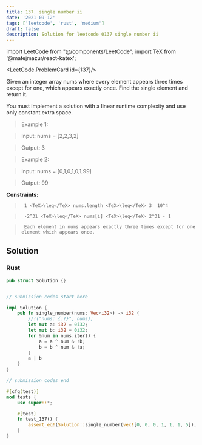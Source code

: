 ```yaml
---
title: 137. single number ii
date: '2021-09-12'
tags: ['leetcode', 'rust', 'medium']
draft: false
description: Solution for leetcode 0137 single number ii
---
```

import LeetCode from "@/components/LeetCode";
import TeX from '@matejmazur/react-katex';

<LeetCode.ProblemCard id={137}/>
 

  Given an integer array nums where every element appears three times except for one, which appears exactly once. Find the single element and return it.

  You must implement a solution with a linear runtime complexity and use only constant extra space.

   

 >   Example 1:

 >   Input: nums <TeX>=</TeX> [2,2,3,2]

 >   Output: 3

 >   Example 2:

 >   Input: nums <TeX>=</TeX> [0,1,0,1,0,1,99]

 >   Output: 99

   

  **Constraints:**

  

 >   	1 <TeX>\leq</TeX> nums.length <TeX>\leq</TeX> 3  10^4

 >   	-2^31 <TeX>\leq</TeX> nums[i] <TeX>\leq</TeX> 2^31 - 1

 >   	Each element in nums appears exactly three times except for one element which appears once.


## Solution
### Rust
```rust
pub struct Solution {}


// submission codes start here

impl Solution {
    pub fn single_number(nums: Vec<i32>) -> i32 {
        //!("nums: {:?}", nums);
        let mut a: i32 = 0i32;
        let mut b: i32 = 0i32;
        for &num in nums.iter() {
            a = a ^ num & !b;
            b = b ^ num & !a;
        }
        a | b
    }
}

// submission codes end

#[cfg(test)]
mod tests {
    use super::*;

    #[test]
    fn test_137() {
        assert_eq!(Solution::single_number(vec![0, 0, 0, 1, 1, 1, 5]), 5);
    }
}

```
